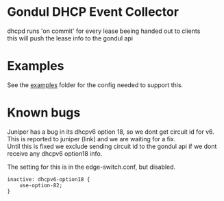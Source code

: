 # Gondul DHCP Event Collector

dhcpd runs 'on commit' for every lease beeing handed out to clients  
this will push the lease info to the gondul api

# Examples
See the [examples](examples) folder for the config needed to support this.


# Known bugs
Juniper has a bug in its dhcpv6 option 18, so we dont get circuit id for v6.  
This is reported to juniper (link) and we are waiting for a fix.  
Until this is fixed we exclude sending circuit id to the gondul api if we dont receive any dhcpv6 option18 info.  

The setting for this is in the edge-switch.conf, but disabled.
```
inactive: dhcpv6-option18 {
    use-option-82;
}
```

